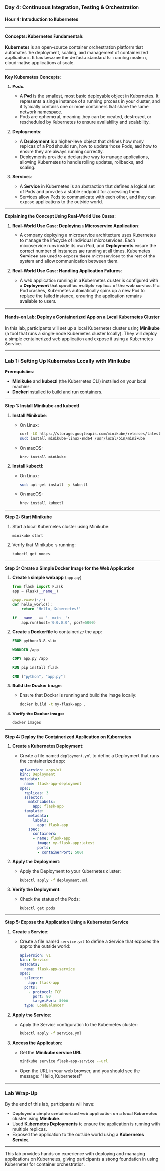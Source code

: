 ### **Day 4: Continuous Integration, Testing & Orchestration**

#### **Hour 4: Introduction to Kubernetes**

---

#### **Concepts: Kubernetes Fundamentals**

**Kubernetes** is an open-source container orchestration platform that automates the deployment, scaling, and management of containerized applications. It has become the de facto standard for running modern, cloud-native applications at scale.

---

**Key Kubernetes Concepts**:

1. **Pods**:
   - A **Pod** is the smallest, most basic deployable object in Kubernetes. It represents a single instance of a running process in your cluster, and it typically contains one or more containers that share the same network namespace.
   - Pods are ephemeral, meaning they can be created, destroyed, or rescheduled by Kubernetes to ensure availability and scalability.

2. **Deployments**:
   - A **Deployment** is a higher-level object that defines how many replicas of a Pod should run, how to update those Pods, and how to ensure they are always running correctly.
   - Deployments provide a declarative way to manage applications, allowing Kubernetes to handle rolling updates, rollbacks, and scaling.

3. **Services**:
   - A **Service** in Kubernetes is an abstraction that defines a logical set of Pods and provides a stable endpoint for accessing them.
   - Services allow Pods to communicate with each other, and they can expose applications to the outside world.

---

**Explaining the Concept Using Real-World Use Cases**:

1. **Real-World Use Case: Deploying a Microservice Application**:
   - A company deploying a microservice architecture uses Kubernetes to manage the lifecycle of individual microservices. Each microservice runs inside its own Pod, and **Deployments** ensure the correct number of instances are running at all times. Kubernetes **Services** are used to expose these microservices to the rest of the system and allow communication between them.

2. **Real-World Use Case: Handling Application Failures**:
   - A web application running in a Kubernetes cluster is configured with a **Deployment** that specifies multiple replicas of the web service. If a Pod crashes, Kubernetes automatically spins up a new Pod to replace the failed instance, ensuring the application remains available to users.

---

#### **Hands-on Lab: Deploy a Containerized App on a Local Kubernetes Cluster**

In this lab, participants will set up a local Kubernetes cluster using **Minikube** (a tool that runs a single-node Kubernetes cluster locally). They will deploy a simple containerized web application and expose it using a Kubernetes Service.

---

### **Lab 1: Setting Up Kubernetes Locally with Minikube**

**Prerequisites**:
- **Minikube** and **kubectl** (the Kubernetes CLI) installed on your local machine.
- **Docker** installed to build and run containers.

---

**Step 1: Install Minikube and kubectl**

1. **Install Minikube**:
   - On Linux:
     ```bash
     curl -LO https://storage.googleapis.com/minikube/releases/latest/minikube-linux-amd64
     sudo install minikube-linux-amd64 /usr/local/bin/minikube
     ```
   - On macOS:
     ```bash
     brew install minikube
     ```

2. **Install kubectl**:
   - On Linux:
     ```bash
     sudo apt-get install -y kubectl
     ```
   - On macOS:
     ```bash
     brew install kubectl
     ```

---

**Step 2: Start Minikube**

1. Start a local Kubernetes cluster using Minikube:
   ```bash
   minikube start
   ```

2. Verify that Minikube is running:
   ```bash
   kubectl get nodes
   ```

---

**Step 3: Create a Simple Docker Image for the Web Application**

1. **Create a simple web app** (`app.py`):
   ```python
   from flask import Flask
   app = Flask(__name__)

   @app.route('/')
   def hello_world():
       return 'Hello, Kubernetes!'

   if __name__ == '__main__':
       app.run(host='0.0.0.0', port=5000)
   ```

2. **Create a Dockerfile** to containerize the app:
   ```dockerfile
   FROM python:3.8-slim

   WORKDIR /app

   COPY app.py /app

   RUN pip install flask

   CMD ["python", "app.py"]
   ```

3. **Build the Docker image**:
   - Ensure that Docker is running and build the image locally:
     ```bash
     docker build -t my-flask-app .
     ```

4. **Verify the Docker image**:
   ```bash
   docker images
   ```

---

**Step 4: Deploy the Containerized Application on Kubernetes**

1. **Create a Kubernetes Deployment**:
   - Create a file named `deployment.yml` to define a Deployment that runs the containerized app:
     ```yaml
     apiVersion: apps/v1
     kind: Deployment
     metadata:
       name: flask-app-deployment
     spec:
       replicas: 3
       selector:
         matchLabels:
           app: flask-app
       template:
         metadata:
           labels:
             app: flask-app
         spec:
           containers:
           - name: flask-app
             image: my-flask-app:latest
             ports:
             - containerPort: 5000
     ```

2. **Apply the Deployment**:
   - Apply the Deployment to your Kubernetes cluster:
     ```bash
     kubectl apply -f deployment.yml
     ```

3. **Verify the Deployment**:
   - Check the status of the Pods:
     ```bash
     kubectl get pods
     ```

---

**Step 5: Expose the Application Using a Kubernetes Service**

1. **Create a Service**:
   - Create a file named `service.yml` to define a Service that exposes the app to the outside world:
     ```yaml
     apiVersion: v1
     kind: Service
     metadata:
       name: flask-app-service
     spec:
       selector:
         app: flask-app
       ports:
         - protocol: TCP
           port: 80
           targetPort: 5000
       type: LoadBalancer
     ```

2. **Apply the Service**:
   - Apply the Service configuration to the Kubernetes cluster:
     ```bash
     kubectl apply -f service.yml
     ```

3. **Access the Application**:
   - Get the **Minikube service URL**:
     ```bash
     minikube service flask-app-service --url
     ```
   - Open the URL in your web browser, and you should see the message: "Hello, Kubernetes!"

---

### **Lab Wrap-Up**

By the end of this lab, participants will have:
- Deployed a simple containerized web application on a local Kubernetes cluster using **Minikube**.
- Used **Kubernetes Deployments** to ensure the application is running with multiple replicas.
- Exposed the application to the outside world using a **Kubernetes Service**.

---

This lab provides hands-on experience with deploying and managing applications on Kubernetes, giving participants a strong foundation in using Kubernetes for container orchestration.
